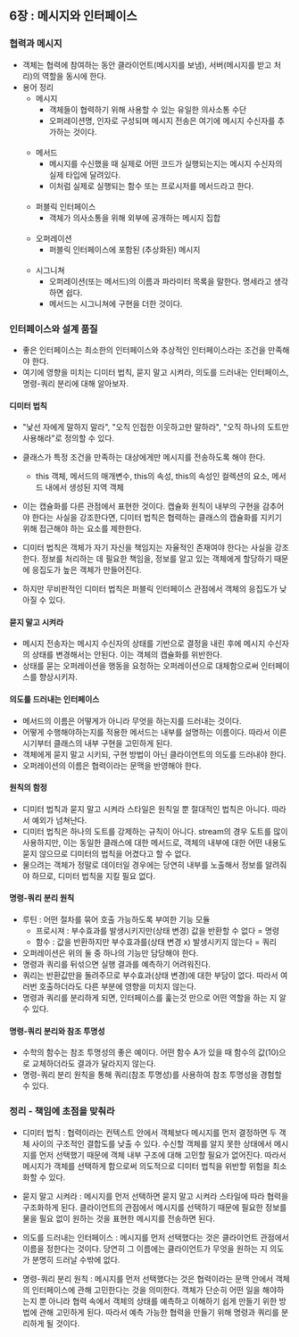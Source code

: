 ## 6장 : 메시지와 인터페이스

### 협력과 메시지
- 객체는 협력에 참여하는 동안 클라이언트(메시지를 보냄), 서버(메시지를 받고 처리)의 역할을 동시에 한다.
- 용어 정리
    - 메시지 
        - 객체들이 협력하기 위해 사용할 수 있는 유일한 의사소통 수단
        - 오퍼레이션명, 인자로 구성되며 메시지 전송은 여기에 메시지 수신자를 추가하는 것이다.
        <br><br>
    - 메서드
        - 메시지를 수신했을 때 실제로 어떤 코드가 실행되는지는 메시지 수신자의 실제 타입에 달려있다.
        - 이처럼 실제로 실행되는 함수 또는 프로시저를 메서드라고 한다.
      <br><br>
    - 퍼블릭 인터페이스
        - 객체가 의사소통을 위해 외부에 공개하는 메시지 집합
      <br><br>
    - 오퍼레이션
        - 퍼블릭 인터페이스에 포함된 (추상화된) 메시지
      <br><br>
    - 시그니쳐
        - 오퍼레이션(또는 메서드)의 이름과 파라미터 목록을 말한다. 명세라고 생각하면 쉽다.
        - 메서드는 시그니쳐에 구현을 더한 것이다.
        

### 인터페이스와 설계 품질
- 좋은 인터페이스는 최소한의 인터페이스와 추상적인 인터페이스라는 조건을 만족해야 한다.
- 여기에 영향을 미치는 디미터 법칙, 묻지 말고 시켜라, 의도를 드러내는 인터페이스, 명령-쿼리 분리에 대해 알아보자.

#### 디미터 법칙
- "낯선 자에게 말하지 말라", "오직 인접한 이웃하고만 말하라", "오직 하나의 도트만 사용해라"로 정의할 수 있다.
- 클래스가 특정 조건을 만족하는 대상에게만 메시지를 전송하도록 해야 한다.
   - this 객체, 메서드의 매개변수, this의 속성, this의 속성인 컬렉션의 요소, 메서드 내에서 생성된 지역 객체
    
- 이는 캡슐화를 다른 관점에서 표현한 것이다. 캡슐화 원칙이 내부의 구현을 감추어야 한다는 사실을 강조한다면, 디미터 법칙은 
협력하는 클래스의 캡슐화를 지키기 위해 접근해야 하는 요소를 제한한다.
  
- 디미터 법칙은 객체가 자기 자신을 책임지는 자율적인 존재여야 한다는 사실을 강조한다. 정보를 처리하는 데 필요한 책임을, 정보를 알고 있는
객체에게 할당하기 때문에 응집도가 높은 객체가 만들어진다.
  
- 하지만 무비판적인 디미터 법칙은 퍼블릭 인터페이스 관점에서 객체의 응집도가 낮아질 수 있다.

#### 묻지 말고 시켜라
- 메시지 전송자는 메시지 수신자의 상태를 기반으로 결정을 내린 후에 메시지 수신자의 상태를 변경해서는 안된다. 이는 객체의 캡슐화를 위반한다.
- 상태를 묻는 오퍼레이션을 행동을 요청하는 오퍼레이션으로 대체함으로써 인터페이스를 향상시키자.


#### 의도를 드러내는 인터페이스
- 메서드의 이름은 어떻게가 아니라 무엇을 하는지를 드러내는 것이다. 
- 어떻게 수행해야하는지를 적용한 메서드는 내부를 설명하는 이름이다. 따라서 이른 시기부터 클래스의 내부 구현을 고민하게 된다.
- 객체에게 묻지 말고 시키되, 구현 방법이 아닌 클라이언트의 의도를 드러내야 한다.
- 오퍼레이션의 이름은 협력이라는 문맥을 반영해야 한다. 


#### 원칙의 함정
- 디미터 법칙과 묻지 말고 시켜라 스타일은 원칙일 뿐 절대적인 법칙은 아니다. 따라서 예외가 넘쳐난다.
- 디미터 법칙은 하나의 도트를 강제하는 규칙이 아니다. stream의 경우 도트를 많이 사용하지만, 이는 동일한 클래스에 대한 메서드로, 객체의 내부에 대한 어떤 내용도 묻지 않으므로 
디미터의 법칙을 어겼다고 할 수 없다.
- 물으려는 객체가 정말로 데이터일 경우에는 당연히 내부를 노출해서 정보를 알려줘야 하므로, 디미터 법칙을 지킬 필요 없다.

#### 명령-쿼리 분리 원칙
- 루틴 : 어떤 절차를 묶어 호출 가능하도록 부여한 기능 모듈
   - 프로시져 : 부수효과를 발생시키지만(상태 변경) 값을 반환할 수 없다 = 명령
   - 함수 : 값을 반환하지만 부수효과를(상태 변경 x) 발생시키지 않는다 = 쿼리
- 오퍼레이션은 위의 둘 중 하나의 기능만 담당해야 한다.
- 명령과 쿼리를 뒤섞으면 실행 결과를 예측하기 어려워진다. 
- 쿼리는 반환값만을 돌려주므로 부수효과(상태 변경)에 대한 부담이 없다. 따라서 여러번 호출하더라도 다른 부분에 영향을 미치지 않는다.
- 명령과 쿼리를 분리하게 되면, 인터페이스를 훑는것 만으로 어떤 역할을 하는 지 알 수 있다.

#### 명령-쿼리 분리와 참조 투명성
- 수학의 함수는 참조 투명성의 좋은 예이다. 어떤 함수 A가 있을 때 함수의 값(10)으로 교체하더라도 결과가 달라지지 않는다.
- 명령-쿼리 분리 원칙을 통해 쿼리(참조 투명성)를 사용하여 참조 투명성을 경험할 수 있다.


### 정리 - 책임에 초점을 맞춰라
- 디미터 법칙 : 협력이라는 컨텍스트 안에서 객체보다 메시지를 먼저 결정하면 두 객체 사이의 구조적인 결합도를 낮출 수 있다.
수신할 객체를 알지 못한 상태에서 메시지를 먼저 선택했기 때문에 객체 내부 구조에 대해 고민할 필요가 없어진다. 따라서 메시지가 객체를
  선택하게 함으로써 의도적으로 디미터 법칙을 위반할 위험을 최소화할 수 있다.
  

- 묻지 말고 시켜라 : 메시지를 먼저 선택하면 묻지 말고 시켜라 스타일에 따라 협력을 구조화하게 된다. 클라이언트의 관점에서 메시지를 선택하기 때문에
필요한 정보를 물을 필요 없이 원하는 것을 표현한 메시지를 전송하면 된다.
  

- 의도를 드러내는 인터페이스 : 메시지를 먼저 선택했다는 것은 클라이언트 관점에서 이름을 정한다는 것이다. 당연히 그 이름에는 클라이언트가 무엇을 원하는 지 의도가 분명히
드러날 수밖에 없다.
  
  
- 명령-쿼리 분리 원칙 : 메시지를 먼저 선택했다는 것은 협력이라는 문맥 안에서 객체의 인터페이스에 관해 고민한다는 것을 의미한다.
객체가 단순히 어떤 일을 해야하는지 뿐 아니라 협력 속에서 객체의 상태를 예측하고 이해하기 쉽게 만들기 위한 방법에 관해 고민하게 된다.
  따라서 예측 가능한 협력을 만들기 위해 명령과 쿼리를 분리하게 될 것이다.